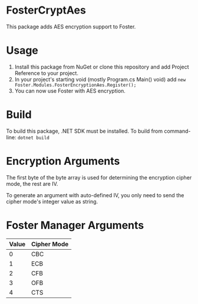 # FosterCryptAes

This package adds AES encryption support to Foster.

# Usage

1. Install this package from NuGet or clone this repository and add Project Reference to your project.
2. In your project's starting void (mostly Program.cs Main() void) add `new Foster.Modules.FosterEncryptionAes.Register();`
3. You can now use Foster with AES encryption.

# Build
To build this package, .NET SDK must be installed. To build from command-line: `dotnet build`

# Encryption Arguments
The first byte of the byte array is used for determining the encryption cipher mode, the rest are IV.

To generate an argument with auto-defined IV, you only need to send the cipher mode's integer value as string. 

# Foster Manager Arguments

|Value|Cipher Mode|
|-----|-----------|
|0|CBC|
|1|ECB|
|2|CFB|
|3|OFB|
|4|CTS|
